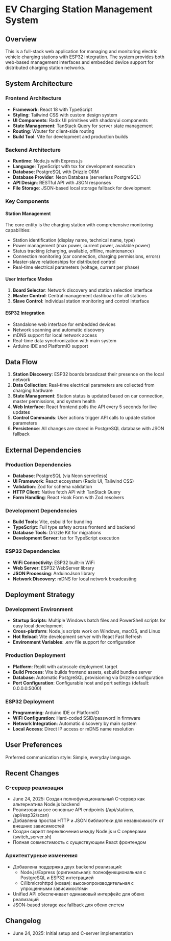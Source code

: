 # EV Charging Station Management System

## Overview

This is a full-stack web application for managing and monitoring electric vehicle charging stations with ESP32 integration. The system provides both web-based management interfaces and embedded device support for distributed charging station networks.

## System Architecture

### Frontend Architecture
- **Framework**: React 18 with TypeScript
- **Styling**: Tailwind CSS with custom design system
- **UI Components**: Radix UI primitives with shadcn/ui components
- **State Management**: TanStack Query for server state management
- **Routing**: Wouter for client-side routing
- **Build Tool**: Vite for development and production builds

### Backend Architecture
- **Runtime**: Node.js with Express.js
- **Language**: TypeScript with tsx for development execution
- **Database**: PostgreSQL with Drizzle ORM
- **Database Provider**: Neon Database (serverless PostgreSQL)
- **API Design**: RESTful API with JSON responses
- **File Storage**: JSON-based local storage fallback for development

### Key Components

#### Station Management
The core entity is the charging station with comprehensive monitoring capabilities:
- Station identification (display name, technical name, type)
- Power management (max power, current power, available power)
- Status tracking (charging, available, offline, maintenance)
- Connection monitoring (car connection, charging permissions, errors)
- Master-slave relationships for distributed control
- Real-time electrical parameters (voltage, current per phase)

#### User Interface Modes
1. **Board Selector**: Network discovery and station selection interface
2. **Master Control**: Central management dashboard for all stations
3. **Slave Control**: Individual station monitoring and control interface

#### ESP32 Integration
- Standalone web interface for embedded devices
- Network scanning and automatic discovery
- mDNS support for local network access
- Real-time data synchronization with main system
- Arduino IDE and PlatformIO support

## Data Flow

1. **Station Discovery**: ESP32 boards broadcast their presence on the local network
2. **Data Collection**: Real-time electrical parameters are collected from charging hardware
3. **State Management**: Station status is updated based on car connection, master permissions, and system health
4. **Web Interface**: React frontend polls the API every 5 seconds for live updates
5. **Control Commands**: User actions trigger API calls to update station parameters
6. **Persistence**: All changes are stored in PostgreSQL database with JSON fallback

## External Dependencies

### Production Dependencies
- **Database**: PostgreSQL (via Neon serverless)
- **UI Framework**: React ecosystem (Radix UI, Tailwind CSS)
- **Validation**: Zod for schema validation
- **HTTP Client**: Native fetch API with TanStack Query
- **Form Handling**: React Hook Form with Zod resolvers

### Development Dependencies
- **Build Tools**: Vite, esbuild for bundling
- **TypeScript**: Full type safety across frontend and backend
- **Database Tools**: Drizzle Kit for migrations
- **Development Server**: tsx for TypeScript execution

### ESP32 Dependencies
- **WiFi Connectivity**: ESP32 built-in WiFi
- **Web Server**: ESP32 WebServer library
- **JSON Processing**: ArduinoJson library
- **Network Discovery**: mDNS for local network broadcasting

## Deployment Strategy

### Development Environment
- **Startup Scripts**: Multiple Windows batch files and PowerShell scripts for easy local development
- **Cross-platform**: Node.js scripts work on Windows, macOS, and Linux
- **Hot Reload**: Vite development server with React Fast Refresh
- **Environment Variables**: .env file support for configuration

### Production Deployment
- **Platform**: Replit with autoscale deployment target
- **Build Process**: Vite builds frontend assets, esbuild bundles server
- **Database**: Automatic PostgreSQL provisioning via Drizzle configuration
- **Port Configuration**: Configurable host and port settings (default: 0.0.0.0:5000)

### ESP32 Deployment
- **Programming**: Arduino IDE or PlatformIO
- **WiFi Configuration**: Hard-coded SSID/password in firmware
- **Network Integration**: Automatic discovery by main system
- **Local Access**: Direct IP access or mDNS name resolution

## User Preferences

Preferred communication style: Simple, everyday language.

## Recent Changes

### C-сервер реализация
- June 24, 2025: Создан полнофункциональный C-сервер как альтернатива Node.js backend
- Реализованы все основные API endpoints (/api/stations, /api/esp32/scan)
- Добавлена простая HTTP и JSON библиотеки для независимости от внешних зависимостей
- Создан скрипт переключения между Node.js и C серверами (switch_server.sh)
- Полная совместимость с существующим React фронтендом

### Архитектурные изменения
- Добавлена поддержка двух backend реализаций:
  - Node.js/Express (оригинальная): полнофункциональная с PostgreSQL и ESP32 интеграцией
  - C/libmicrohttpd (новая): высокопроизводительная с упрощенными зависимостями
- Unified API обеспечивает одинаковый интерфейс для обеих реализаций
- JSON-based storage как fallback для обеих систем

## Changelog

- June 24, 2025: Initial setup and C-server implementation